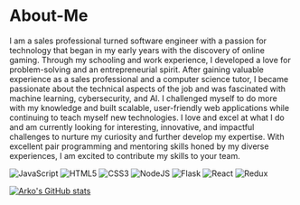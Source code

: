 # About-Me

I am a sales professional turned software engineer with a passion for technology that began in my early years with the discovery of online gaming. Through my schooling and work experience, I developed a love for problem-solving and an entrepreneurial spirit. After gaining valuable experience as a sales professional and a computer science tutor, I became passionate about the technical aspects of the job and was fascinated with machine learning, cybersecurity, and AI. I challenged myself to do more with my knowledge and built scalable, user-friendly web applications while continuing to teach myself new technologies. I love and excel at what I do and am currently looking for interesting, innovative, and impactful challenges to nurture my curiosity and further develop my expertise. With excellent pair programming and mentoring skills honed by my diverse experiences, I am excited to contribute my skills to your team.

![JavaScript](https://img.shields.io/badge/javascript-%23323330.svg?style=for-the-badge&logo=javascript&logoColor=%23F7DF1E) ![HTML5](https://img.shields.io/badge/html5-%23E34F26.svg?style=for-the-badge&logo=html5&logoColor=white) ![CSS3](https://img.shields.io/badge/css3-%231572B6.svg?style=for-the-badge&logo=css3&logoColor=white) ![NodeJS](https://img.shields.io/badge/node.js-6DA55F?style=for-the-badge&logo=node.js&logoColor=white) ![Flask](https://img.shields.io/badge/Flask-%23404d59.svg?style=for-the-badge&logo=flask&logoColor=%2361DAFB) ![React](https://img.shields.io/badge/react-%2320232a.svg?style=for-the-badge&logo=react&logoColor=%2361DAFB) ![Redux](https://img.shields.io/badge/redux-%23593d88.svg?style=for-the-badge&logo=redux&logoColor=white)

[![Arko's GitHub stats](https://github-readme-stats.vercel.app/api?username=SA-Ark&count_private=true&show_icons=true&theme=onedark&include_all_commits=false)](https://github.com/SA-Ark/github-readme-stats)
